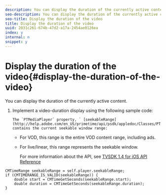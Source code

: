 ```yaml
---
description: You can display the duration of the currently active content.
seo-description: You can display the duration of the currently active content.
seo-title: Display the duration of the video
title: Display the duration of the video
uuid: 2031c261-674b-47d2-a17a-2454ae0126ea
index: y
internal: n
snippet: y
---
```


# Display the duration of the video{#display-the-duration-of-the-video}

You can display the duration of the currently active content.

1. Implement a video-duration display using the following sample code:

       The `PTMediaPlayer` property, ` [seekableRange](http://help.adobe.com/en_US/primetime/api/psdk/appledoc/Classes/PTMediaPlayer.html#//api/name/seekableRange)`, contains the current seekable window range:

    * For VOD, this range is the entire VOD content range, including ads. 
    * For live/linear, this range represents the seekable window.

       For more information about the API, see [TVSDK 1.4 for iOS API Reference](http://help.adobe.com/en_US/primetime/api/psdk/appledoc/index.html)

<a id="example_A153BE3AC03F43C6BF3A156316A08CD3"></a>

```
CMTimeRange seekableRange = self.player.seekableRange;  
if (CMTIMERANGE_IS_VALID(seekableRange)) { 
    double start = CMTimeGetSeconds(seekableRange.start);  
    double duration = CMTimeGetSeconds(seekableRange.duration); 
}
```

